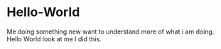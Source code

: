 # Hello-World
Me doing something new
want to understand more of what i am doing. Hello World look at me I did this.
